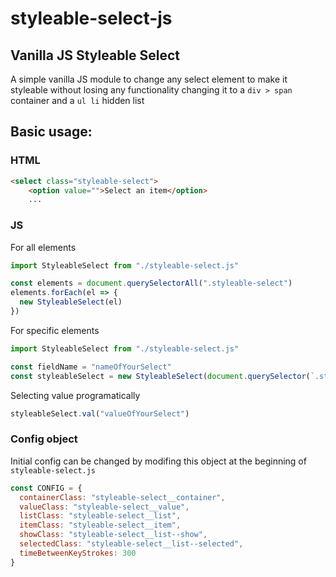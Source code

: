 # styleable-select-js
## Vanilla JS Styleable Select 
A simple vanilla JS module to change any select element to make it styleable without losing any functionality changing it to a `div > span` container and a `ul li` hidden list

## Basic usage:
### HTML
```HTML
<select class="styleable-select">
    <option value="">Select an item</option>
    ...
```

### JS
For all elements
```Javascript
import StyleableSelect from "./styleable-select.js"

const elements = document.querySelectorAll(".styleable-select")
elements.forEach(el => { 
  new StyleableSelect(el) 
})
```
For specific elements
```Javascript
import StyleableSelect from "./styleable-select.js"

const fieldName = "nameOfYourSelect"
const styleableSelect = new StyleableSelect(document.querySelector(`.styleable-select[name='${fieldName}']`))
```

Selecting value programatically
```Javascript
styleableSelect.val("valueOfYourSelect")
```

### Config object
Initial config can be changed by modifing this object at the beginning of `styleable-select.js` 
```Javascript
const CONFIG = {
  containerClass: "styleable-select__container",
  valueClass: "styleable-select__value",
  listClass: "styleable-select__list",
  itemClass: "styleable-select__item",
  showClass: "styleable-select__list--show",
  selectedClass: "styleable-select__list--selected",
  timeBetweenKeyStrokes: 300
}
```
